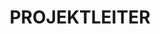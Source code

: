 ---
name: don alexander
title: PROJEKTLEITER
quote: Wir waren an einigen der größten Projekte in den USA beteiligt. Die Zusammenarbeit mit den Besten der Branche, dazu gehört auch unser eigenes Merritt-Team, sorgt für höchste berufliche Zufriedenheit.
details: |
  Don Alexander widmet sich bereits seit neun Jahren jeden Tag voller Leidenschaft für Design und Architektur seiner Tätigkeit bei Merritt. Zuvor leitete Don Alexander als Geschäftsführer Falls Lumber and Millwork, ein Unternehmen für den Innenausbau mit Holz im Luxussegment.Dank seiner handwerklichen wie geschäftlichen Expertise im Bereich hochwertigen Holzbearbeitung ist er idealer Ansprechpartner für Kunden und Mitarbeiter von Merritt.

  Don Alexander leitet ein herausragendes Team aus Projektmanagern, Projektingenieuren, Außendienstmitarbeitern und anderen Projektmitarbeitern. Er erarbeitet mit seinem Team einen umfassende Projektpläne sowie Lösungen für Kunden von Merritt, darunter anspruchvollste Generalunternehmer, Architekten, Designer und Immobilienbesitzer auf der ganzen Welt.

  Don Alexander sitzt im Beirat der Interior School of Design der University of Akron und leitet dort als Gastdozent auch Kurse zum Design- und Projektmanagement.
image: /uploads/staff-5.jpg
display_order: 5
_comments:
  image: file should be ~600px wide
lang: de
---